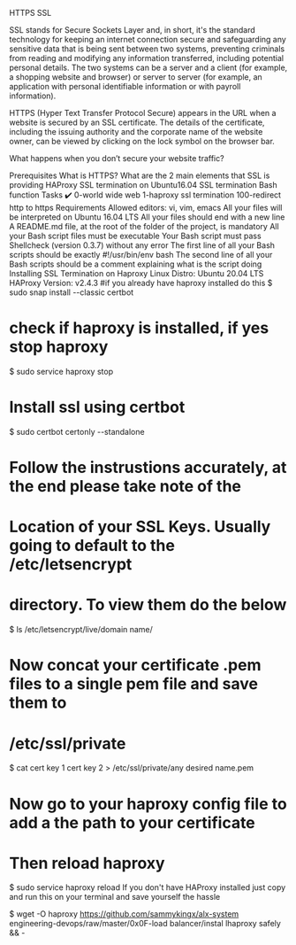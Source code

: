 HTTPS SSL


SSL stands for Secure Sockets Layer and, in short, it's the standard technology for keeping an internet connection secure and safeguarding any sensitive data that is being sent between two systems, preventing criminals from reading and modifying any information transferred, including potential personal details. The two systems can be a server and a client (for example, a shopping website and browser) or server to server (for example, an application with personal identifiable information or with payroll information).

HTTPS (Hyper Text Transfer Protocol Secure) appears in the URL when a website is secured by an SSL certificate. The details of the certificate, including the issuing authority and the corporate name of the website owner, can be viewed by clicking on the lock symbol on the browser bar.

What happens when you don’t secure your website traffic? 

Prerequisites
What is HTTPS?
What are the 2 main elements that SSL is providing
HAProxy SSL termination on Ubuntu16.04
SSL termination
Bash function
Tasks ✔️
0-world wide web
1-haproxy ssl termination
100-redirect http to https
Requirements
Allowed editors: vi, vim, emacs
All your files will be interpreted on Ubuntu 16.04 LTS
All your files should end with a new line
A README.md file, at the root of the folder of the project, is mandatory
All your Bash script files must be executable
Your Bash script must pass Shellcheck (version 0.3.7) without any error
The first line of all your Bash scripts should be exactly #!/usr/bin/env bash
The second line of all your Bash scripts should be a comment explaining what is the script doing
Installing SSL Termination on Haproxy
Linux Distro: Ubuntu 20.04 LTS
HAProxy Version: v2.4.3
#if you already have haproxy installed do this
$ sudo snap install --classic certbot

# check if haproxy is installed, if yes stop haproxy
$ sudo service haproxy stop

# Install ssl using certbot
$ sudo certbot certonly --standalone

# Follow the instrustions accurately, at the end please take note of the
# Location of your SSL Keys. Usually going to default to the /etc/letsencrypt
# directory. To view them do the below
$ ls /etc/letsencrypt/live/domain name/

# Now concat your certificate .pem files to a single pem file and save them to
# /etc/ssl/private
$ cat cert key 1 cert key 2 > /etc/ssl/private/any desired name.pem

# Now go to your haproxy config file to add a the path to your certificate
# Then reload haproxy
$ sudo service haproxy reload
If you don't have HAProxy installed just copy and run this on your terminal and save yourself the hassle

$ wget -O haproxy https://github.com/sammykingx/alx-system engineering-devops/raw/master/0x0F-load balancer/instal lhaproxy safely && -
